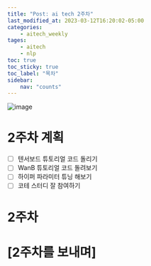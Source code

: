 ```yaml
---
title: "Post: ai tech 2주차"
last_modified_at: 2023-03-12T16:20:02-05:00
categories:
    - aitech_weekly
tages:
    - aitech
    - nlp
toc: true
toc_sticky: true
toc_label: "목차"
sidebar:
    nav: "counts"
---
```





![image](../../../image/aitech.png)



# 2주차 계획
- [ ] 텐서보드 튜토리얼 코드 돌리기
- [ ] WanB 튜토리얼 코드 돌려보기
- [ ] 하이퍼 파라미터 튜닝 해보기 
- [ ] 코테 스터디 잘 참여하기 

# 2주차 



    
# [2주차를 보내며]
